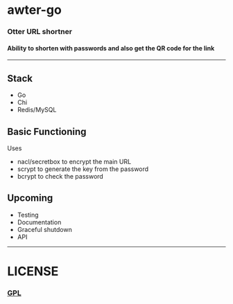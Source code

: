 # awter-go

### Otter URL shortner
#### Ability to shorten with passwords and also get the QR code for the link

---

## Stack
- Go
- Chi
- Redis/MySQL

## Basic Functioning

Uses
- nacl/secretbox to encrypt the main URL
- scrypt to generate the key from the password
- bcrypt to check the password

## Upcoming

- Testing
- Documentation
- Graceful shutdown
- API

---

# LICENSE

### [GPL](https://www.gnu.org/licenses/gpl-3.0.txt)
